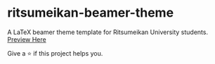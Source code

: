 # ritsumeikan-beamer-theme
A LaTeX beamer theme template for Ritsumeikan University students.
[Preview Here](https://github.com/xu-minghao317/ritsumeikan-beamer-theme/blob/main/ritsumeikan_beamer.pdf)

Give a ⭐️ if this project helps you.
